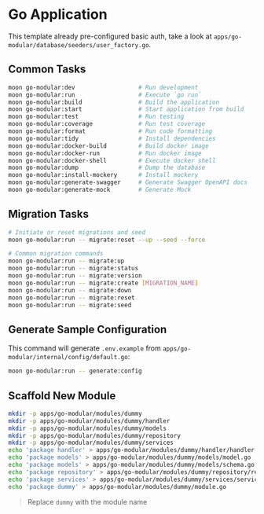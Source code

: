 # Go Application

This template already pre-configured basic auth, take a look at `apps/go-modular/database/seeders/user_factory.go`.

## Common Tasks
```sh
moon go-modular:dev                  # Run development
moon go-modular:run                  # Execute `go run`
moon go-modular:build                # Build the application
moon go-modular:start                # Start application from build
moon go-modular:test                 # Run testing
moon go-modular:coverage             # Run test coverage
moon go-modular:format               # Run code formatting
moon go-modular:tidy                 # Install dependencies
moon go-modular:docker-build         # Build docker image
moon go-modular:docker-run           # Run docker image
moon go-modular:docker-shell         # Execute docker shell
moon go-modular:dump                 # Dump the database
moon go-modular:install-mockery      # Install mockery
moon go-modular:generate-swagger     # Generate Swagger OpenAPI docs
moon go-modular:generate-mock        # Generate Mock
```

## Migration Tasks
```sh
# Initiate or reset migrations and seed
moon go-modular:run -- migrate:reset --up --seed --force

# Common migration commands
moon go-modular:run -- migrate:up
moon go-modular:run -- migrate:status
moon go-modular:run -- migrate:version
moon go-modular:run -- migrate:create [MIGRATION_NAME]
moon go-modular:run -- migrate:down
moon go-modular:run -- migrate:reset
moon go-modular:run -- migrate:seed
```

## Generate Sample Configuration
This command will generate `.env.example` from `apps/go-modular/internal/config/default.go`:

```sh
moon go-modular:run -- generate:config
```

## Scaffold New Module
```sh
mkdir -p apps/go-modular/modules/dummy
mkdir -p apps/go-modular/modules/dummy/handler
mkdir -p apps/go-modular/modules/dummy/models
mkdir -p apps/go-modular/modules/dummy/repository
mkdir -p apps/go-modular/modules/dummy/services
echo 'package handler' > apps/go-modular/modules/dummy/handler/handler.go
echo 'package models' > apps/go-modular/modules/dummy/models/model.go
echo 'package models' > apps/go-modular/modules/dummy/models/schema.go
echo 'package repository' > apps/go-modular/modules/dummy/repository/repository.go
echo 'package services' > apps/go-modular/modules/dummy/services/services.go
echo 'package dummy' > apps/go-modular/modules/dummy/module.go
```

> Replace `dummy` with the module name
